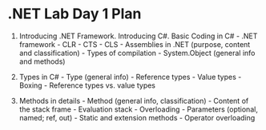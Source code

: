 # .NET Lab Day 1 Plan

1. Introducing .NET Framework. Introducing C#. Basic Coding in C#
		- .NET framework
		- CLR
		- CTS 
		- CLS
		- Assemblies in .NET (purpose, content and classification)
		- Types of compilation
		- System.Object (general info and methods)
		
2. Types in C#
		- Type (general info)
		- Reference types
		- Value types
		- Boxing
		- Reference types vs. value types
		
3. Methods in details
		- Method (general info, classification)
		- Content of the stack frame
		- Evaluation stack 
		- Overloading
		- Parameters (optional, named; ref, out)
		- Static and extension methods
		- Operator overloading
